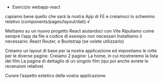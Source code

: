 - Esercizio webapp-react

<!-- MILESTONE 0 -->
capiamo bene quello che sarà la nostra App di FE e creiamoci lo schemino relativo (components/pages/layout/dati).√

<!-- MILESTONE 1 -->
Mettiamo su un nuovo progetto React aiutandoci con Vite
Ripuliamo come sempre l’app da file e codice di esempio non necessari
Installiamo il necessario: React Router, e Bootstrap (se volete utilizzarlo)

<!-- MILESTONE 2 -->
Creiamo un layout di base per la nostra applicazione ed impostiamo le rotte per le diverse pagine.
Creiamo 2 pagine:
La home, in cui mostreremo la lista dei film
La pagina di dettaglio di un singolo film (qui poi anche avrete le recensioni relative)

<!-- BONUS -->
Curare l’aspetto estetico della vostra applicazione
